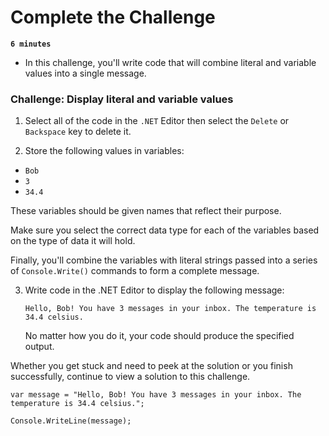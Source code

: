 # Complete the Challenge

**`6 minutes`**

- In this challenge, you'll write code that will combine literal and variable values into a single message.

### Challenge: Display literal and variable values

1. Select all of the code in the `.NET` Editor then select the `Delete` or `Backspace` key to delete it.

2. Store the following values in variables:

- `Bob`
- `3`
- `34.4`

These variables should be given names that reflect their purpose.

Make sure you select the correct data type for each of the variables based on the type of data it will hold.

Finally, you'll combine the variables with literal strings passed into a series of `Console.Write()` commands to form a complete message.

3. Write code in the .NET Editor to display the following message:

     ```
     Hello, Bob! You have 3 messages in your inbox. The temperature is 34.4 celsius.
     ```

     No matter how you do it, your code should produce the specified output.

Whether you get stuck and need to peek at the solution or you finish successfully, continue to view a solution to this challenge.

```
var message = "Hello, Bob! You have 3 messages in your inbox. The temperature is 34.4 celsius.";

Console.WriteLine(message);
```
